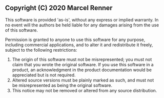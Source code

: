 ## Copyright (C) 2020 Marcel Renner

This software is provided 'as-is', without any express or implied warranty. In 
no event will the authors be held liable for any damages arising from the use 
of this software.

Permission is granted to anyone to use this software for any purpose, 
including commercial applications, and to alter it and redistribute it freely, 
subject to the following restrictions:

1. The origin of this software must not be misrepresented; you must not claim 
   that you wrote the original software. If you use this software in a 
   product, an acknowledgment in the product documentation would be 
   appreciated but is not required.
2. Altered source versions must be plainly marked as such, and must not be 
   misrepresented as being the original software.
3. This notice may not be removed or altered from any source distribution.
